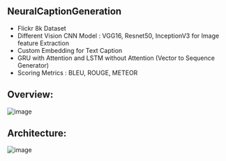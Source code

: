 ## NeuralCaptionGeneration

* Flickr 8k Dataset
* Different Vision CNN Model : VGG16, Resnet50, InceptionV3 for Image feature Extraction
* Custom Embedding for Text Caption
* GRU with Attention and LSTM without Attention (Vector to Sequence Generator)
* Scoring Metrics : BLEU, ROUGE, METEOR

## Overview:
![image](https://user-images.githubusercontent.com/42042570/176507250-c49db2ea-d493-4a05-a2a4-27d25639b75f.png)

## Architecture:
![image](https://user-images.githubusercontent.com/42042570/176510220-9acc24b8-f37b-4256-b6e7-cf257daf5676.png)

